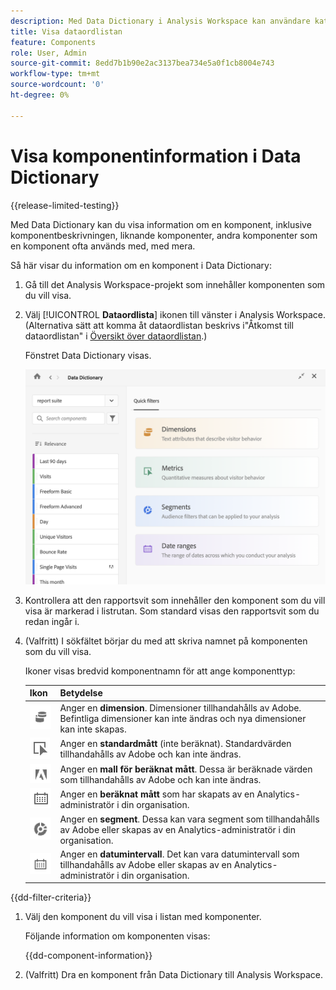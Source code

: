```yaml
---
description: Med Data Dictionary i Analysis Workspace kan användare katalogisera och hålla reda på de olika komponenterna i Analysis Workspace, inklusive deras avsedda användning, som är godkända, som är dubbletter osv.
title: Visa dataordlistan
feature: Components
role: User, Admin
source-git-commit: 8edd7b1b90e2ac3137bea734e5a0f1cb8004e743
workflow-type: tm+mt
source-wordcount: '0'
ht-degree: 0%

---
```


# Visa komponentinformation i Data Dictionary

{{release-limited-testing}}

Med Data Dictionary kan du visa information om en komponent, inklusive komponentbeskrivningen, liknande komponenter, andra komponenter som en komponent ofta används med, med mera.

Så här visar du information om en komponent i Data Dictionary:

1. Gå till det Analysis Workspace-projekt som innehåller komponenten som du vill visa.

1. Välj [!UICONTROL **Dataordlista**] ikonen till vänster i Analysis Workspace. (Alternativa sätt att komma åt dataordlistan beskrivs i&quot;Åtkomst till dataordlistan&quot; i [Översikt över dataordlistan](/help/analyze/analysis-workspace/components/data-dictionary/data-dictionary-overview.md).)

   Fönstret Data Dictionary visas.

   ![data-dictionary.png](assets/data-dictionary.png)

   <!--double-check this screenshot. I mocked the admin view up a bit to get rid of the Dictionary health tab.-->

1. Kontrollera att den rapportsvit som innehåller den komponent som du vill visa är markerad i listrutan. Som standard visas den rapportsvit som du redan ingår i.

1. (Valfritt) I sökfältet börjar du med att skriva namnet på komponenten som du vill visa.

   Ikoner visas bredvid komponentnamn för att ange komponenttyp:

   | Ikon | Betydelse |
   |---------|----------|
   | ![Dimension, ikon](assets/dimension-icon.png) | Anger en **dimension**. Dimensioner tillhandahålls av Adobe. Befintliga dimensioner kan inte ändras och nya dimensioner kan inte skapas. |
   | ![Mätningsikon](assets/default-metric-icon.png) | Anger en **standardmått** (inte beräknat). Standardvärden tillhandahålls av Adobe och kan inte ändras. |
   | ![Adobe, ikon](assets/default-calc-metric-icon.png) | Anger en **mall för beräknat mått**. Dessa är beräknade värden som tillhandahålls av Adobe och kan inte ändras. |
   | ![Beräkningsikon](assets/calculated-metric-icon-created.png) | Anger en **beräknat mått** som har skapats av en Analytics-administratör i din organisation. <!-- Delete all the comments... Components with this icon can be modified by an Analytics administrator. New calculated metrics can be created by an Analytics administrator, as described in [Metrics](/help/analyze/analysis-workspace/components/apply-create-metrics.md). --> |
   | ![Segmentikon](assets/segment-icon.png) | Anger en **segment**. Dessa kan vara segment som tillhandahålls av Adobe eller skapas av en Analytics-administratör i din organisation.<!-- Segments that were created byComponents with this icon can be modified by an Analytics administrator, as described in [Edit component entries in the Data Dictionary](/help/analyze/analysis-workspace/components/data-dictionary/edit-entries-data-dictionary.md). New calculated metrics can also be created by an Analytics administrator, as described in [Metrics](/help/analyze/analysis-workspace/components/apply-create-metrics.md). --> |
   | ![Ikon för datumintervall](assets/date-range-icon.png) | Anger en **datumintervall**. Det kan vara datumintervall som tillhandahålls av Adobe eller skapas av en Analytics-administratör i din organisation. <!-- Components with this icon can be modified by an Analytics administrator. New date ranges can also be created by an Analytics administrator, as described in [Create custom date ranges](/help/analyze/analysis-workspace/components/calendar-date-ranges/custom-date-ranges.md). --> |

{{dd-filter-criteria}}

1. Välj den komponent du vill visa i listan med komponenter.

   Följande information om komponenten visas:

   {{dd-component-information}}

1. (Valfritt) Dra en komponent från Data Dictionary till Analysis Workspace.